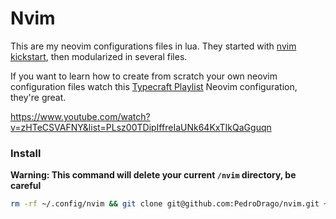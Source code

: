 # Nvim

This are my neovim configurations files in lua. They started with [nvim kickstart](https://github.com/nvim-lua/kickstart.nvim), then modularized in several files.

If you want to learn how to create from scratch your own neovim configuration files watch this [Typecraft Playlist](https://www.youtube.com/watch?v=zHTeCSVAFNY&list=PLsz00TDipIffreIaUNk64KxTIkQaGguqn) Neovim configuration, they're great.

https://www.youtube.com/watch?v=zHTeCSVAFNY&list=PLsz00TDipIffreIaUNk64KxTIkQaGguqn

### Install 
**Warning: This command will delete your current `/nvim` directory, be careful**
```bash
rm -rf ~/.config/nvim && git clone git@github.com:PedroDrago/nvim.git ~/.config/nvim
```
